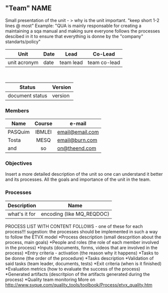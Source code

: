 ## "Team" NAME

Small presentation of the unit - > why is the unit important. "keep short 1-2 lines @ most"
Example: "QUA is mainly responsable for creating a maintaining a sqa manual and making sure everyone follows the processes descibed in it to ensure that everything is donne by the "company" standarts/policy"

Unit | Date | Lead | Co-Lead
--- | --- | --- | ---
unit acronym | date | team lead | team co-lead

<br/>

Status | Version
--- | ---
document status | version

### Members

Name | Course | e-mail
--- | :---: | ---
PASQuim | IBMLEI | email@email.com
Tosta | MESQ | email@burn.com
and | so | on@theend.com

### Objectives

Insert a more detailed description of the unit so one can understand it better and its processes.
All the goals and importance of the unit in the team.

### Processes

Description | Name
--- | ---
what's it for | encoding (like MQ_REQDOC)


PROCESS LIST WITH CONTENT FOLLOWS - one of these for each process!!!
sugestion: the processes should be implemented in such a way to follow the ETVX model
*Process description (small descprition about the process, main goals)
*People and roles (the role of each member involved in the process)
*Inputs (documents, forms, videos that are involved in the process)
*Entry criteria - activation (the reason why it happens)
*Tasks to be donne (the order of the procedure)
*Tasks description
*Validation of said tasks (team leader, documents, tests)
*Exit criteria (when is it finished)
*Evaluation metrics (how to evaluate the success of the process)
*Generated artifacts (descritpion of the artifacts generated during the process)
*Quality team monitoring 
More on http://www.syque.com/quality_tools/toolbook/Process/etvx_quality.htm